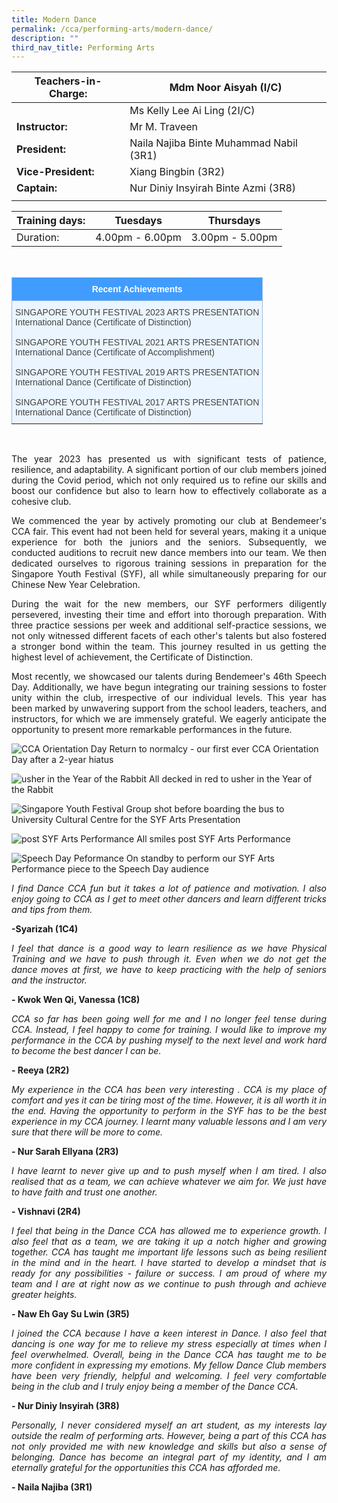 ```yaml
---
title: Modern Dance
permalink: /cca/performing-arts/modern-dance/
description: ""
third_nav_title: Performing Arts
---
```

|  **Teachers-in-Charge:** | Mdm Noor Aisyah (I/C) | 
| -------- | -------- |
|  | Ms Kelly Lee Ai Ling (2I/C) |
|**Instructor:** | Mr M. Traveen|
|**President:** |  Naila Najiba Binte Muhammad Nabil (3R1) |
|**Vice-President:** |  Xiang Bingbin (3R2)   |
|**Captain:**|Nur Diniy Insyirah Binte Azmi (3R8)  |
|  |  |

| Training days: | Tuesdays  | Thursdays |
| - | -| -|
| Duration: |  4.00pm - 6.00pm | 3.00pm - 5.00pm |

<br><style type="text/css">
.tg  {border-collapse:collapse;border-color:#9ABAD9;border-spacing:0;}
.tg td{background-color:#EBF5FF;border-color:#9ABAD9;border-style:solid;border-width:1px;color:#444;
  font-family:Arial, sans-serif;font-size:14px;overflow:hidden;padding:10px 5px;word-break:normal;}
.tg th{background-color:#409cff;border-color:#9ABAD9;border-style:solid;border-width:1px;color:#fff;
  font-family:Arial, sans-serif;font-size:14px;font-weight:normal;overflow:hidden;padding:10px 5px;word-break:normal;}
.tg .tg-3jrd{border-color:inherit;font-family:"Lucida Sans Unicode", "Lucida Grande", sans-serif !important;font-size:medium;
  text-align:left;vertical-align:top}
</style>
<table class="tg">
<thead>
  <tr>
		<th class="tg-3jrd"><b>Recent Achievements</b><br></th>
  </tr>
</thead>
<tbody>
  <tr>
    <td class="tg-3jrd">SINGAPORE YOUTH FESTIVAL 2023 ARTS PRESENTATION<br> 
International Dance (Certificate of Distinction)<br>
			<br>  
SINGAPORE YOUTH FESTIVAL 2021 ARTS PRESENTATION
<br> International Dance (Certificate of Accomplishment)
<br> 
			<br> 
SINGAPORE YOUTH FESTIVAL 2019 ARTS PRESENTATION
<br> International Dance (Certificate of Distinction)<br> 
			<br> 
SINGAPORE YOUTH FESTIVAL 2017 ARTS PRESENTATION
<br> International Dance (Certificate of Distinction)</td>
  </tr>
</tbody>
</table>
<br>


<p style="text-align:justify">The year 2023 has presented us with significant tests of patience, resilience, and adaptability. A significant portion of our club members joined during the Covid period, which not only required us to refine our skills and boost our confidence but also to learn how to effectively collaborate as a cohesive club.</p>

<p style="text-align:justify">We commenced the year by actively promoting our club at Bendemeer's CCA fair. This event had not been held for several years, making it a unique experience for both the juniors and the seniors. Subsequently, we conducted auditions to recruit new dance members into our team. We then dedicated ourselves to rigorous training sessions in preparation for the Singapore Youth Festival (SYF), all while simultaneously preparing for our Chinese New Year Celebration.</p>

<p style="text-align:justify">During the wait for the new members, our SYF performers diligently persevered, investing their time and effort into thorough preparation. With three practice sessions per week and additional self-practice sessions, we not only witnessed different facets of each other's talents but also fostered a stronger bond within the team. This journey resulted in us getting the highest level of achievement, the Certificate of Distinction.</p>

<p style="text-align:justify">Most recently, we showcased our talents during Bendemeer's 46th Speech Day. Additionally, we have begun integrating our training sessions to foster unity within the club, irrespective of our individual levels. This year has been marked by unwavering support from the school leaders, teachers, and instructors, for which we are immensely grateful. We eagerly anticipate the opportunity to present more remarkable performances in the future.</p>



![CCA Orientation Day](/images/Cca/cca-dance-n01.jpg)
Return to normalcy - our first ever CCA Orientation Day after a 2-year hiatus

![usher in the Year of the Rabbit](/images/Cca/cca-dance-n02.jpg)
All decked in red to usher in the Year of the Rabbit

![Singapore Youth Festival](/images/Cca/cca-dance-n03.jpg)
Group shot before boarding the bus to University Cultural Centre for the SYF Arts Presentation

![post SYF Arts Performance](/images/Cca/cca-dance-n04.jpg)
All smiles post SYF Arts Performance

![Speech Day Peformance](/images/Cca/cca-dance-n05.jpg)
On standby to perform our SYF Arts Performance piece to the Speech Day audience

<p style="text-align:justify; font-style:italic">I find Dance CCA fun but it takes a lot of patience and motivation. I also enjoy going to CCA as I get to meet other dancers and learn different tricks and tips from them.</p>

**-Syarizah (1C4)**


<p style="text-align:justify; font-style:italic">I feel that dance is a good way to learn resilience as we have Physical Training and we have to push through it. Even when we do not get the dance moves at first, we have to keep practicing with the help of seniors and the instructor. </p>
	
**- Kwok Wen Qi, Vanessa (1C8)**

<p style="text-align:justify; font-style:italic">CCA so far has been going well for me and I no longer feel tense during CCA. Instead, I feel happy to come for training. I would like to improve my performance in the CCA by pushing myself to the next level and work hard to become the best dancer I can be. </p>

**- Reeya (2R2)**
 
<p style="text-align:justify; font-style:italic">My experience in the CCA has been very interesting . CCA is my place of comfort and yes it can be tiring most of the time. However, it is all worth it in the end. Having the opportunity to perform in the SYF has to be the best experience in my CCA journey. I learnt many valuable lessons and I am very sure that there will be more to come.</p>

**- Nur Sarah Ellyana (2R3)**

<p style="text-align:justify; font-style:italic">I have learnt to never give up and to push myself when I am tired. I also realised that as a team, we can achieve whatever we aim for. We just have to have faith and trust one another.</p>

**- Vishnavi (2R4)**

<p style="text-align:justify; font-style:italic">I feel that being in the Dance CCA has allowed me to experience growth. I also feel that as a team, we are taking it up a notch higher and growing together. CCA has taught me important life lessons such as being resilient in the mind and in the heart. I have started to develop a mindset that is ready for any possibilities - failure or success. I am proud of where my team and I are at right now as we continue to push through and achieve greater heights. </p>

**- Naw Eh Gay Su Lwin (3R5)**

<p style="text-align:justify; font-style:italic">I joined the CCA because I have a keen interest in Dance. I also feel that dancing is one way for me to relieve my stress especially at times when I feel overwhelmed. Overall, being in the Dance CCA has taught me to be more confident in expressing my emotions. My fellow Dance Club members have been very friendly, helpful and welcoming. I feel very comfortable being in the club and I truly enjoy being a member of the Dance CCA. </p>

**- Nur Diniy Insyirah (3R8)**

<p style="text-align:justify; font-style:italic">Personally, I never considered myself an art student, as my interests lay outside the realm of performing arts. However, being a part of this CCA has not only provided me with new knowledge and skills but also a sense of belonging. Dance has become an integral part of my identity, and I am eternally grateful for the opportunities this CCA has afforded me. </p>

**- Naila Najiba (3R1)**